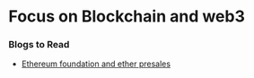 # Focus on Blockchain and web3 

### Blogs to Read

- [ Ethereum foundation and ether presales](https://www.coindesk.com/markets/2020/07/11/sale-of-the-century-the-inside-story-of-ethereums-2014-premine/)
